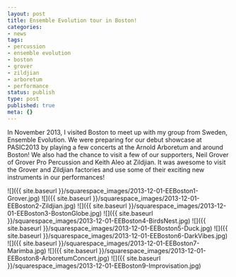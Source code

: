 ```yaml
---
layout: post
title: Ensemble Evolution tour in Boston!
categories:
- news
tags:
- percussion
- ensemble evolution
- boston
- grover
- zildjian
- arboretum
- performance
status: publish
type: post
published: true
meta: {}
---
```


In November 2013, I visited Boston to meet up with my group from Sweden, Ensemble Evolution. We were preparing for our debut showcase at PASIC2013 by playing a few concerts at the Arnold Arboretum and around Boston! We also had the chance to visit a few of our supporters, Neil Grover of Grover Pro Percussion and Keith Aleo at Zildjian. It was awesome to visit the Grover and Zildjian factories and use some of their exciting new instruments in our performances!

![]({{ site.baseurl }}/squarespace_images/2013-12-01-EEBoston1-Grover.jpg)
![]({{ site.baseurl }}/squarespace_images/2013-12-01-EEBoston2-Zildjian.jpg)
![]({{ site.baseurl }}/squarespace_images/2013-12-01-EEBoston3-BostonGlobe.jpg)
![]({{ site.baseurl }}/squarespace_images/2013-12-01-EEBoston4-BirdsNest.jpg)
![]({{ site.baseurl }}/squarespace_images/2013-12-01-EEBoston5-Duck.jpg)
![]({{ site.baseurl }}/squarespace_images/2013-12-01-EEBoston6-DarkVibes.jpg)
![]({{ site.baseurl }}/squarespace_images/2013-12-01-EEBoston7-Marimba.jpg)
![]({{ site.baseurl }}/squarespace_images/2013-12-01-EEBoston8-ArboretumConcert.jpg)
![]({{ site.baseurl }}/squarespace_images/2013-12-01-EEBoston9-Improvisation.jpg)
